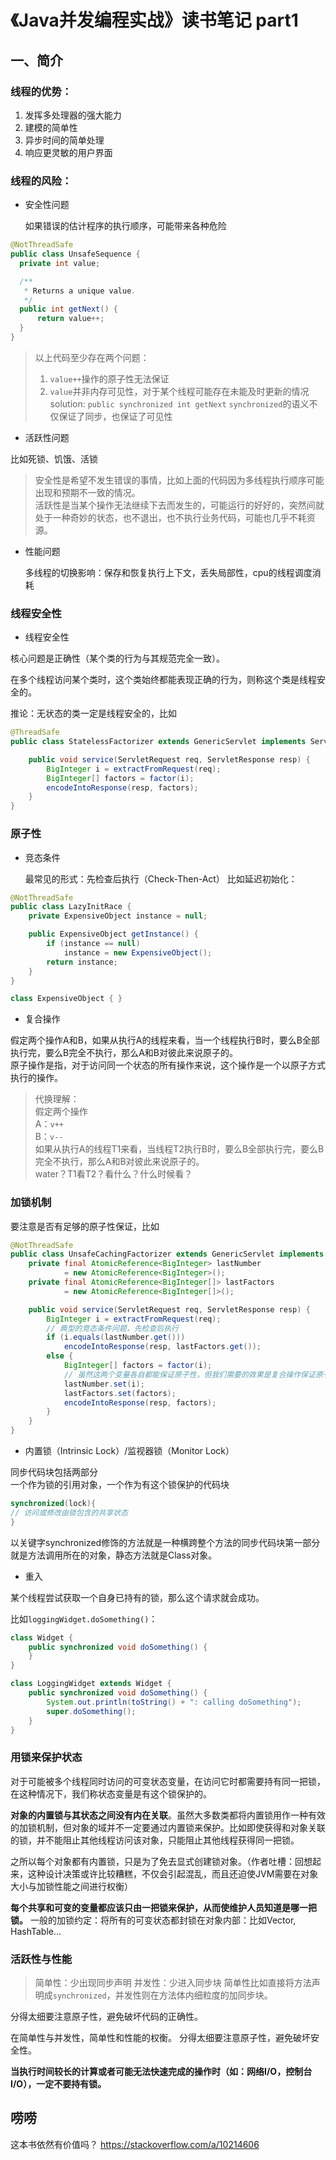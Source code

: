 # 《Java并发编程实战》读书笔记 part1

## 一、简介

### 线程的**优势**：

1. 发挥多处理器的强大能力
2. 建模的简单性
3. 异步时间的简单处理
4. 响应更灵敏的用户界面

### 线程的**风险**：

* 安全性问题
  
  如果错误的估计程序的执行顺序，可能带来各种危险

```java
@NotThreadSafe
public class UnsafeSequence {
  private int value;

  /**
   * Returns a unique value.
   */
  public int getNext() {
      return value++;
  }
}
```

> 以上代码至少存在两个问题：  
> 1. `value++`操作的原子性无法保证  
> 2. `value`并非内存可见性，对于某个线程可能存在未能及时更新的情况  
> solution: `public synchronized int getNext` 
> `synchronized`的语义不仅保证了同步，也保证了可见性 

* 活跃性问题

比如死锁、饥饿、活锁

> 安全性是希望不发生错误的事情，比如上面的代码因为多线程执行顺序可能出现和预期不一致的情况。  
> 活跃性是当某个操作无法继续下去而发生的，可能运行的好好的，突然间就处于一种奇妙的状态，也不退出，也不执行业务代码，可能也几乎不耗资源。

* 性能问题

  多线程的切换影响：保存和恢复执行上下文，丢失局部性，cpu的线程调度消耗

### 线程安全性

* 线程安全性

核心问题是正确性（某个类的行为与其规范完全一致）。

在多个线程访问某个类时，这个类始终都能表现正确的行为，则称这个类是线程安全的。

推论：无状态的类一定是线程安全的，比如

```java
@ThreadSafe
public class StatelessFactorizer extends GenericServlet implements Servlet {

    public void service(ServletRequest req, ServletResponse resp) {
        BigInteger i = extractFromRequest(req);
        BigInteger[] factors = factor(i);
        encodeIntoResponse(resp, factors);
    }
}
```

### 原子性

* 竞态条件

  最常见的形式：先检查后执行（Check-Then-Act）
  比如延迟初始化：

```java
@NotThreadSafe
public class LazyInitRace {
    private ExpensiveObject instance = null;

    public ExpensiveObject getInstance() {
        if (instance == null)
            instance = new ExpensiveObject();
        return instance;
    }
}

class ExpensiveObject { }
```

* 复合操作

假定两个操作A和B，如果从执行A的线程来看，当一个线程执行B时，要么B全部执行完，要么B完全不执行，那么A和B对彼此来说原子的。  
原子操作是指，对于访问同一个状态的所有操作来说，这个操作是一个以原子方式执行的操作。

> 代换理解：  
> 假定两个操作  
> A：`v++`  
> B：`v--`  
> 如果从执行A的线程T1来看，当线程T2执行B时，要么B全部执行完，要么B完全不执行，那么A和B对彼此来说原子的。  
> water？T1看T2？看什么？什么时候看？

### 加锁机制

要注意是否有足够的原子性保证，比如

```java
@NotThreadSafe
public class UnsafeCachingFactorizer extends GenericServlet implements Servlet {
    private final AtomicReference<BigInteger> lastNumber
            = new AtomicReference<BigInteger>();
    private final AtomicReference<BigInteger[]> lastFactors
            = new AtomicReference<BigInteger[]>();

    public void service(ServletRequest req, ServletResponse resp) {
        BigInteger i = extractFromRequest(req);
        // 典型的竞态条件问题，先检查后执行
        if (i.equals(lastNumber.get()))
            encodeIntoResponse(resp, lastFactors.get());
        else {
            BigInteger[] factors = factor(i);
            // 虽然这两个变量各自都能保证原子性，但我们需要的效果是复合操作保证原子性
            lastNumber.set(i);
            lastFactors.set(factors);
            encodeIntoResponse(resp, factors);
        }
    }
}
```

* 内置锁（Intrinsic Lock）/监视器锁（Monitor Lock）

同步代码块包括两部分  
一个作为锁的引用对象，一个作为有这个锁保护的代码块

```java
synchronized(lock){
// 访问或修改由锁包含的共享状态
}
```

以关键字synchronized修饰的方法就是一种横跨整个方法的同步代码块第一部分就是方法调用所在的对象，静态方法就是Class对象。

* 重入

某个线程尝试获取一个自身已持有的锁，那么这个请求就会成功。

比如`loggingWidget.doSomething()`：

```java
class Widget {
    public synchronized void doSomething() {
    }
}

class LoggingWidget extends Widget {
    public synchronized void doSomething() {
        System.out.println(toString() + ": calling doSomething");
        super.doSomething();
    }
}
```

### 用锁来保护状态

对于可能被多个线程同时访问的可变状态变量，在访问它时都需要持有同一把锁，在这种情况下，我们称状态变量是有这个锁保护的。

**对象的内置锁与其状态之间没有内在关联**。虽然大多数类都将内置锁用作一种有效的加锁机制，但对象的域并不一定要通过内置锁来保护。比如即使获得和对象关联的锁，并不能阻止其他线程访问该对象，只能阻止其他线程获得同一把锁。

之所以每个对象都有内置锁，只是为了免去显式创建锁对象。（作者吐槽：回想起来，这种设计决策或许比较糟糕，不仅会引起混乱，而且还迫使JVM需要在对象大小与加锁性能之间进行权衡）

**每个共享和可变的变量都应该只由一把锁来保护，从而使维护人员知道是哪一把锁。**
一般的加锁约定：将所有的可变状态都封锁在对象内部：比如Vector, HashTable...


### 活跃性与性能

> 简单性：少出现同步声明
并发性：少进入同步块
简单性比如直接将方法声明成`synchronized`，并发性则在方法体内细粒度的加同步块。

分得太细要注意原子性，避免破坏代码的正确性。

在简单性与并发性，简单性和性能的权衡。
分得太细要注意原子性，避免破坏安全性。

**当执行时间较长的计算或者可能无法快速完成的操作时（如：网络I/O，控制台I/O），一定不要持有锁。**


## 唠唠
这本书依然有价值吗？
https://stackoverflow.com/a/10214606